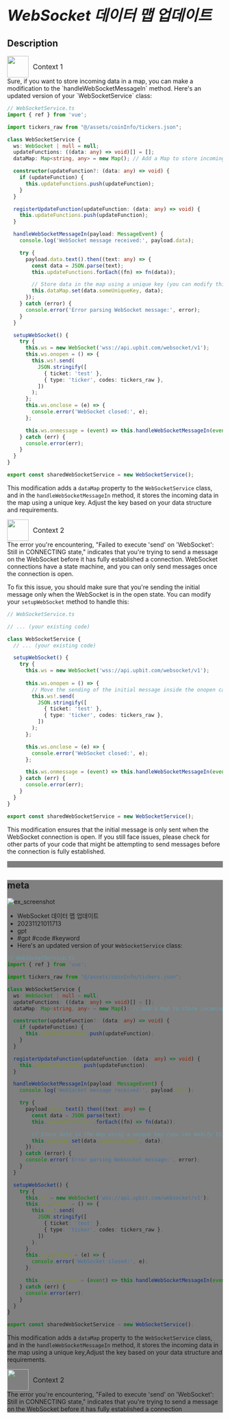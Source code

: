 # **<span style="font-size: 35px; font-style: italic;">WebSocket 데이터 맵 업데이트</span>**

## Description




<div style="display: flex; align-items: center; font-size: 16px;"><div><img src="https://raw.githubusercontent.com/d10000usd/WebDocuments/main/public/icon/space/workspace-vector-free-icon-set-32.png" width="50" height="50" style="vertical-align: middle;" /></div><div style="display: inline-block; vertical-align: middle; margin-left: 10px; font-size: 16px;">Context 1</div></div>
Sure, if you want to store incoming data in a map, you can make a modification to the `handleWebSocketMessageIn` method. Here's an updated version of your `WebSocketService` class:

```typescript
// WebSocketService.ts
import { ref } from 'vue';

import tickers_raw from "@/assets/coinInfo/tickers.json";

class WebSocketService {
  ws: WebSocket | null = null;
  updateFunctions: ((data: any) => void)[] = [];
  dataMap: Map<string, any> = new Map(); // Add a Map to store incoming data

  constructor(updateFunction?: (data: any) => void) {
    if (updateFunction) {
      this.updateFunctions.push(updateFunction);
    }
  }

  registerUpdateFunction(updateFunction: (data: any) => void) {
    this.updateFunctions.push(updateFunction);
  }

  handleWebSocketMessageIn(payload: MessageEvent) {
    console.log('WebSocket message received:', payload.data);

    try {
      payload.data.text().then((text: any) => {
        const data = JSON.parse(text);
        this.updateFunctions.forEach((fn) => fn(data));

        // Store data in the map using a unique key (you can modify this key based on your data)
        this.dataMap.set(data.someUniqueKey, data);
      });
    } catch (error) {
      console.error('Error parsing WebSocket message:', error);
    }
  }

  setupWebSocket() {
    try {
      this.ws = new WebSocket('wss://api.upbit.com/websocket/v1');
      this.ws.onopen = () => {
        this.ws!.send(
          JSON.stringify([
            { ticket: 'test' },
            { type: 'ticker', codes: tickers_raw },
          ])
        );
      };
      this.ws.onclose = (e) => {
        console.error('WebSocket closed:', e);
      };

      this.ws.onmessage = (event) => this.handleWebSocketMessageIn(event);
    } catch (err) {
      console.error(err);
    }
  }
}

export const sharedWebSocketService = new WebSocketService();
```

This modification adds a `dataMap` property to the `WebSocketService` class, and in the `handleWebSocketMessageIn` method, it stores the incoming data in the map using a unique key. Adjust the key based on your data structure and requirements.





<div style="display: flex; align-items: center; font-size: 16px;"><div><img src="https://raw.githubusercontent.com/d10000usd/WebDocuments/main/public/icon/space/workspace-vector-free-icon-set-36.png" width="50" height="50" style="vertical-align: middle;" /></div><div style="display: inline-block; vertical-align: middle; margin-left: 10px; font-size: 16px;">Context 2</div></div>
The error you're encountering, "Failed to execute 'send' on 'WebSocket': Still in CONNECTING state," indicates that you're trying to send a message on the WebSocket before it has fully established a connection. WebSocket connections have a state machine, and you can only send messages once the connection is open.

To fix this issue, you should make sure that you're sending the initial message only when the WebSocket is in the open state. You can modify your `setupWebSocket` method to handle this:

```typescript
// WebSocketService.ts

// ... (your existing code)

class WebSocketService {
  // ... (your existing code)

  setupWebSocket() {
    try {
      this.ws = new WebSocket('wss://api.upbit.com/websocket/v1');
      
      this.ws.onopen = () => {
        // Move the sending of the initial message inside the onopen callback
        this.ws!.send(
          JSON.stringify([
            { ticket: 'test' },
            { type: 'ticker', codes: tickers_raw },
          ])
        );
      };

      this.ws.onclose = (e) => {
        console.error('WebSocket closed:', e);
      };

      this.ws.onmessage = (event) => this.handleWebSocketMessageIn(event);
    } catch (err) {
      console.error(err);
    }
  }
}

export const sharedWebSocketService = new WebSocketService();
```

This modification ensures that the initial message is only sent when the WebSocket connection is open. If you still face issues, please check for other parts of your code that might be attempting to send messages before the connection is fully established.



<div style="background-color: grey; height: 15px;"></div>







<div style="background-color: grey; ">  

## meta   
![ex_screenshot](https://raw.githubusercontent.com/d10000usd/WebDocuments/main/public/icon/space/workspace-vector-free-icon-set-34.png)  
- WebSocket 데이터 맵 업데이트  
- 20231121011713  
- gpt  
- #gpt #code #keyword  
- Here's an updated version of your `WebSocketService` class:

```typescript
// WebSocketService.ts
import { ref } from 'vue';

import tickers_raw from "@/assets/coinInfo/tickers.json";

class WebSocketService {
  ws: WebSocket | null = null;
  updateFunctions: ((data: any) => void)[] = [];
  dataMap: Map<string, any> = new Map(); // Add a Map to store incoming data

  constructor(updateFunction?: (data: any) => void) {
    if (updateFunction) {
      this.updateFunctions.push(updateFunction);
    }
  }

  registerUpdateFunction(updateFunction: (data: any) => void) {
    this.updateFunctions.push(updateFunction);
  }

  handleWebSocketMessageIn(payload: MessageEvent) {
    console.log('WebSocket message received:', payload.data);

    try {
      payload.data.text().then((text: any) => {
        const data = JSON.parse(text);
        this.updateFunctions.forEach((fn) => fn(data));

        // Store data in the map using a unique key (you can modify this key based on your data)
        this.dataMap.set(data.someUniqueKey, data);
      });
    } catch (error) {
      console.error('Error parsing WebSocket message:', error);
    }
  }

  setupWebSocket() {
    try {
      this.ws = new WebSocket('wss://api.upbit.com/websocket/v1');
      this.ws.onopen = () => {
        this.ws!.send(
          JSON.stringify([
            { ticket: 'test' },
            { type: 'ticker', codes: tickers_raw },
          ])
        );
      };
      this.ws.onclose = (e) => {
        console.error('WebSocket closed:', e);
      };

      this.ws.onmessage = (event) => this.handleWebSocketMessageIn(event);
    } catch (err) {
      console.error(err);
    }
  }
}

export const sharedWebSocketService = new WebSocketService();
```

This modification adds a `dataMap` property to the `WebSocketService` class, and in the `handleWebSocketMessageIn` method, it stores the incoming data in the map using a unique key,Adjust the key based on your data structure and requirements.





<div style="display: flex; align-items: center; font-size: 16px;"><div><img src="https://raw.githubusercontent.com/d10000usd/WebDocuments/main/public/icon/space/workspace-vector-free-icon-set-36.png" width="50" height="50" style="vertical-align: middle;" /></div><div style="display: inline-block; vertical-align: middle; margin-left: 10px; font-size: 16px;">Context 2</div></div>
The error you're encountering, "Failed to execute 'send' on 'WebSocket': Still in CONNECTING state," indicates that you're trying to send a message on the WebSocket before it has fully established a connection  
</div> 
